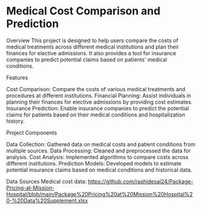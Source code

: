 # Medical Cost Comparison and Prediction
Overview
This project is designed to help users compare the costs of medical treatments across different medical institutions and plan their finances for elective admissions. It also provides a tool for insurance companies to predict potential claims based on patients' medical conditions.

Features

Cost Comparison: Compare the costs of various medical treatments and procedures at different institutions.
Financial Planning: Assist individuals in planning their finances for elective admissions by providing cost estimates.
Insurance Prediction: Enable insurance companies to predict the potential claims for patients based on their medical conditions and hospitalization history.

Project Components

Data Collection: Gathered data on medical costs and patient conditions from multiple sources.
Data Processing: Cleaned and preprocessed the data for analysis.
Cost Analysis: Implemented algorithms to compare costs across different institutions.
Prediction Models: Developed models to estimate potential insurance claims based on medical conditions and historical data.



Data Sources
Medical cost data: https://github.com/rashidesai24/Package-Pricing-at-Mission-Hospital/blob/main/Package%20Pricing%20at%20Mission%20Hospital%20-%20Data%20Supplement.xlsx


